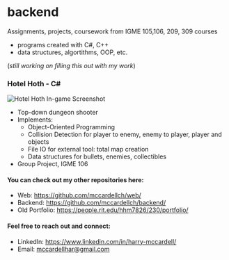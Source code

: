 # backend 
Assignments, projects, coursework from IGME 105,106, 209, 309 courses
 - programs created with C#, C++
 - data structures, algortithms, OOP, etc.

(*still working on filling this out with my work*)

 ### Hotel Hoth - C#
  ![Hotel Hoth In-game Screenshot](screenshots/hotel%20hoth.png)
  - Top-down dungeon shooter 
  - Implements: 
    - Object-Oriented Programming 
    - Collision Detection for player to enemy, enemy to player, player and objects
    - File IO for external tool: total map creation
    - Data structures for bullets, enemies, collectibles
  - Group Project, IGME 106

#### You can check out my other repositories here:
- Web: https://github.com/mccardellch/web/
- Backend: https://github.com/mccardellch/backend/
- Old Portfolio: https://people.rit.edu/hhm7826/230/portfolio/

#### Feel free to reach out and connect:
- LinkedIn:  https://www.linkedin.com/in/harry-mccardell/
- Email: mccardellhar@gmail.com
